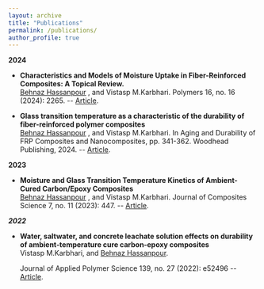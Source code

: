 ```yaml
---
layout: archive
title: "Publications"
permalink: /publications/
author_profile: true
---
```


**2024**

  * **Characteristics and Models of Moisture Uptake in Fiber-Reinforced Composites: A Topical Review.**  
    <u>Behnaz Hassanpour</u> , and Vistasp M.Karbhari.
    Polymers 16, no. 16 (2024): 2265. -- [Article](https://www.mdpi.com/2073-4360/16/16/2265).

  * **Glass transition temperature as a characteristic of the durability of fiber-reinforced polymer composites**  
    <u>Behnaz Hassanpour</u> , and Vistasp M.Karbhari.
    In Aging and Durability of FRP Composites and Nanocomposites, pp. 341-362. Woodhead Publishing, 2024. -- [Article](https://www.sciencedirect.com/science/article/pii/B9780443155451000020).

**2023**

  * **Moisture and Glass Transition Temperature Kinetics of Ambient-Cured Carbon/Epoxy Composites**  
    <u>Behnaz Hassanpour</u> , and Vistasp M.Karbhari.
    Journal of Composites Science 7, no. 11 (2023): 447. -- [Article](https://www.mdpi.com/2504-477X/7/11/447).
    
***2022***

  * **Water, saltwater, and concrete leachate solution effects on durability of ambient‐temperature cure carbon‐epoxy composites**  
    Vistasp M.Karbhari, and <u>Behnaz Hassanpour</u>.
    
    Journal of Applied Polymer Science 139, no. 27 (2022): e52496 -- [Article](https://onlinelibrary.wiley.com/doi/full/10.1002/app.52496).
